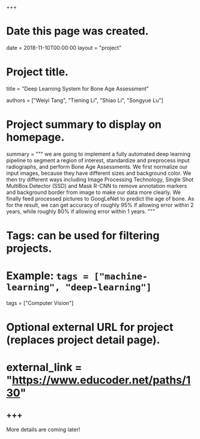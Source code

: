 +++
# Date this page was created.
date = 2018-11-10T00:00:00
layout = "project"

# Project title.
title = "Deep Learning System for Bone Age Assessment"


authors = ["Weiyi Tang", "Tiening Li", "Shiao Li", "Songyue Lu"]

# Project summary to display on homepage.
summary = """
we are going to implement a fully automated deep learning pipeline to segment a region of interest, standardize and preprocess input radiographs, and perform Bone Age Assessments. We first normalize our input images, because they have different sizes and background color. We then try different ways including Image Processing Technology, Single Shot MultiBox Detector (SSD) and Mask R-CNN to remove annotation markers and background border from image to make our data more clearly. We finally feed processed pictures to GoogLeNet to predict the age of bone. As for the result, we can get accuracy of roughly 95% if allowing error within 2 years, while roughly 80% if allowing error within 1 years.
 """

# Tags: can be used for filtering projects.
# Example: `tags = ["machine-learning", "deep-learning"]`
tags = ["Computer Vision"]

# Optional external URL for project (replaces project detail page).
# external_link = "https://www.educoder.net/paths/130"
+++
---

More details are coming later!
